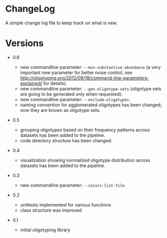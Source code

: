 ChangeLog
=========

A simple change log file to keep track on what is new.


Versions
========

* 0.6
    * new commandline parameter: `--min-substantive-abundance` (a very important new parameter for better noise control, see http://oligotyping.org/2012/09/18/command-line-parameters-explained/ for details).
    * new commandline parameter: `--gen-oligotype-sets` (oligotype sets are going to be generated only when requested).
    * new commandline parameter: `--exclude-oligotypes`.
    * naming convention for agglomerated oligotypes has been changed; now they are known as oligotype sets.

* 0.5
    * grouping oligotypes based on their frequency patterns across datasets has been added to the pipeline.
    * code directory structure has been changed.

* 0.4
	* visualization showing normalized oligotype distribution across datasets has been added to the pipeline.

* 0.3
	* new commandline parameter: `--colors-list-file`.

* 0.2
	* unittests implemented for various functions
	* class structure was improved

* 0.1
	* initial oligotyping library
